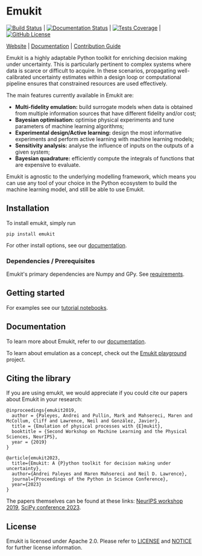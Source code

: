 # Emukit

[![Build Status](https://github.com/EmuKit/emukit/workflows/Tests/badge.svg)](https://github.com/EmuKit/emukit/actions?query=workflow%3ATests) |
[![Documentation Status](https://readthedocs.org/projects/emukit/badge/?version=latest)](https://emukit.readthedocs.io/en/latest/?badge=latest) |
[![Tests Coverage](https://codecov.io/gh/emukit/emukit/branch/main/graph/badge.svg)](https://codecov.io/gh/emukit/emukit) |
[![GitHub License](https://img.shields.io/github/license/emukit/emukit.svg)](https://github.com/emukit/emukit/blob/main/LICENSE)

[Website](https://emukit.github.io/) |
[Documentation](https://emukit.readthedocs.io/) |
[Contribution Guide](CONTRIBUTING.md)

Emukit is a highly adaptable Python toolkit for enriching decision making under uncertainty. This is particularly pertinent to complex systems where data is scarce or difficult to acquire. In these scenarios, propagating well-calibrated uncertainty estimates within a design loop or computational pipeline ensures that constrained resources are used effectively.

The main features currently available in Emukit are:

* **Multi-fidelity emulation:** build surrogate models when data is obtained from multiple information sources that have different fidelity and/or cost;
* **Bayesian optimisation:** optimise physical experiments and tune parameters of machine learning algorithms;
* **Experimental design/Active learning:** design the most informative experiments and perform active learning with machine learning models;
* **Sensitivity analysis:** analyse the influence of inputs on the outputs of a given system;
* **Bayesian quadrature:** efficiently compute the integrals of functions that are expensive to evaluate.

Emukit is agnostic to the underlying modelling framework, which means you can use any tool of your choice in the Python ecosystem to build the machine learning model, and still be able to use Emukit.

## Installation

To install emukit, simply run
```
pip install emukit
```

For other install options, see our [documentation](https://emukit.readthedocs.io/en/latest/installation.html).

### Dependencies / Prerequisites
Emukit's primary dependencies are Numpy and GPy.
See [requirements](requirements/requirements.txt).

## Getting started
For examples see our [tutorial notebooks](http://nbviewer.jupyter.org/github/emukit/emukit/blob/main/notebooks/index.ipynb).

## Documentation
To learn more about Emukit, refer to our [documentation](https://emukit.readthedocs.io).

To learn about emulation as a concept, check out the [Emukit playground](https://github.com/amzn/Emukit-playground) project.

## Citing the library

If you are using emukit, we would appreciate if you could cite our papers about Emukit in your research:

    @inproceedings{emukit2019,
      author = {Paleyes, Andrei and Pullin, Mark and Mahsereci, Maren and McCollum, Cliff and Lawrence, Neil and González, Javier},
      title = {Emulation of physical processes with {E}mukit},
      booktitle = {Second Workshop on Machine Learning and the Physical Sciences, NeurIPS},
      year = {2019}
    }

    @article{emukit2023,
      title={Emukit: A {P}ython toolkit for decision making under uncertainty},
      author={Andrei Paleyes and Maren Mahsereci and Neil D. Lawrence},
      journal={Proceedings of the Python in Science Conference},
      year={2023}
    }

The papers themselves can be found at these links: [NeurIPS workshop 2019](https://arxiv.org/abs/2110.13293), [SciPy conference 2023](https://conference.scipy.org/proceedings/scipy2023/emukit.html).

## License

Emukit is licensed under Apache 2.0. Please refer to [LICENSE](LICENSE) and [NOTICE](NOTICE) for further license information.

